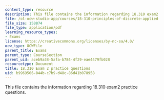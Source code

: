 ```yaml
---
content_type: resource
description: This file contains the information regarding 18.310 exam2 practice questions.
file: /ol-ocw-studio-app/courses/18-310-principles-of-discrete-applied-mathematics-fall-2013/b9969506844bc7b9d48c86d41b078958_MIT18_310F13_PracExam2.pdf
file_size: 158874
file_type: application/pdf
learning_resource_types:
- Exams
license: https://creativecommons.org/licenses/by-nc-sa/4.0/
ocw_type: OCWFile
parent_title: Exams
parent_type: CourseSection
parent_uid: aceb9a38-5afa-b784-4f29-eae4479fb028
resourcetype: Document
title: 18.310 Exam 2 practice questions
uid: b9969506-844b-c7b9-d48c-86d41b078958
---
```

This file contains the information regarding 18.310 exam2 practice questions.
